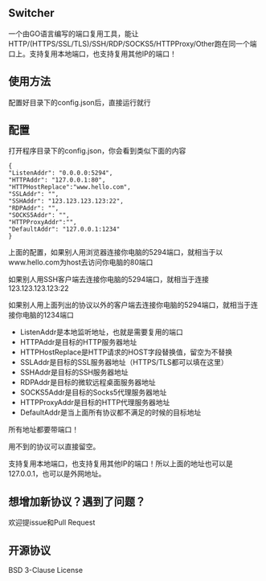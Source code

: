 ## Switcher
一个由GO语言编写的端口复用工具，能让HTTP/(HTTPS/SSL/TLS)/SSH/RDP/SOCKS5/HTTPProxy/Other跑在同一个端口上。支持复用本地端口，也支持复用其他IP的端口！
## 使用方法
配置好目录下的config.json后，直接运行就行
## 配置
打开程序目录下的config.json，你会看到类似下面的内容

    {
    "ListenAddr": "0.0.0.0:5294",
    "HTTPAddr": "127.0.0.1:80",
	"HTTPHostReplace":"www.hello.com",
    "SSLAddr": "",
    "SSHAddr": "123.123.123.123:22",
    "RDPAddr": "",
	"SOCKS5Addr": "",
	"HTTPProxyAddr":"",
    "DefaultAddr": "127.0.0.1:1234"
    }

上面的配置，如果别人用浏览器连接你电脑的5294端口，就相当于以www.hello.com为host去访问你电脑的80端口

如果别人用SSH客户端去连接你电脑的5294端口，就相当于连接123.123.123.123:22

如果别人用上面列出的协议以外的客户端去连接你电脑的5294端口，就相当于连接你电脑的1234端口



- ListenAddr是本地监听地址，也就是需要复用的端口
- HTTPAddr是目标的HTTP服务器地址
- HTTPHostReplace是HTTP请求的HOST字段替换值，留空为不替换
- SSLAddr是目标的SSL服务器地址（HTTPS/TLS都可以填在这里）
- SSHAddr是目标的SSH服务器地址
- RDPAddr是目标的微软远程桌面服务器地址
- SOCKS5Addr是目标的Socks5代理服务器地址
- HTTPProxyAddr是目标的HTTP代理服务器地址
- DefaultAddr是当上面所有协议都不满足的时候的目标地址

所有地址都要带端口！

用不到的协议可以直接留空。

支持复用本地端口，也支持复用其他IP的端口！所以上面的地址也可以是127.0.0.1，也可以是外网地址。

## 想增加新协议？遇到了问题？
欢迎提issue和Pull Request

## 开源协议
BSD 3-Clause License
